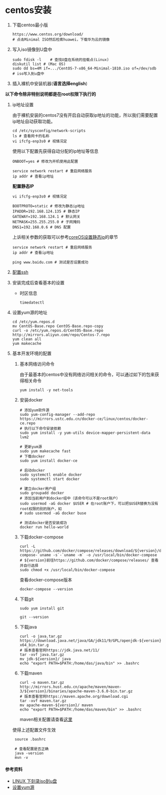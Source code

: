 # centos安装

1. 下载centos最小版

   ```shell
   https://www.centos.org/download/
   # 点击Minimal ISO然后检索huawei，下载华为云的镜像
   ```

2. 写入iso镜像到U盘中

   ```shell
   sudo fdisk -l 	# 查找U盘在系统的挂载点(Linux)
   diskutil list # (Mac OS)
   sudo dd bs=4M if=.../CentOS-7-x86_64-Minimal-1810.iso of=/dev/sdb	# iso写入到u盘中
   ```

3. 插入裸机中安装机器(**语言选择english**)

**以下命令除非特别说明都是在root权限下执行的**

1. ip地址设置

   由于裸机安装的centos7没有开启自动获取ip地址的功能，所以我们需要配置ip地址自动获取功能。

   ```shell
   cd /etc/sysconfig/network-scripts
   ls # 查看网卡的名称
   vi ifcfg-enp3s0 # 视情况定
   ```

   使用以下配置先获得自动分配的ip地址等信息

   ```shell
   ONBOOT=yes # 修改为开机使用此配置
   ```

    ```shell
   service network restart # 重启网络服务
   ip addr # 查看ip地址
    ```

   **配置静态IP**

   ```
   vi ifcfg-enp3s0 # 视情况定
   ```

   ```shell
   BOOTPROTO=static # 修改为静态ip地址
   IPADDR=192.168.124.135 # 静态IP
   GATEWAY=192.168.124.1 # 默认网关
   NETMASK=255.255.255.0 # 子网掩码
   DNS1=192.168.0.6 # DNS 配置
   ```

   上诉相关参数的获取可以参考[coreOS设置静态ip](../../集群/coreOS/coreOS安装.MD)的章节

   ```shell
   service network restart # 重启网络服务
   ip addr # 查看ip地址
   ```

   ```shell
   ping www.baidu.com # 测试是否设置成功
   ```

2. [配置ssh](./centos7配置SSH.md)

3. 安装完成后查看基本的设置

   * 时区信息

     ```shell
     timedatectl
     ```

4. 设置yum源的地址

   ```shell
   cd /etc/yum.repos.d
   mv CentOS-Base.repo CentOS-Base.repo-copy
   curl -o /etc/yum.repos.d/CentOS-Base.repo http://mirrors.aliyun.com/repo/Centos-7.repo
   yum clean all
   yum makecache
   ```

5. 基本开发环境的配置

   1. 基本网络访问命令

      由于最基本的centos中没有网络访问相关的命令，可以通过如下的包来获得相关命令

      ```shell
      yum install -y net-tools
      ```

   2. 安装docker

      ```shell
      # 添加yum软件源
      sudo yum-config-manager --add-repo https://mirrors.ustc.edu.cn/docker-ce/linux/centos/docker-ce.repo
      # 执行以下命令安装依赖
      sudo yum install -y yum-utils device-mapper-persistent-data lvm2
      
      # 更新yum源
      sudo yum makecache fast
      # 下载docker
      sudo yum install docker-ce
      
      # 启动docker
      sudo systemctl enable docker
      sudo systemctl start docker
      
      # 建立docker用户组
      sudo groupadd docker
      # 添加当前用户到docker组中（该命令可以不是root账户）
      sudo usermod -aG docker $USER # 在root账户下，可以把$USER替换为没有root权限的别的账户，如
      # sudo usermod -aG docker buse
      
      # 测试docker是否安装成功
      docker run hello-world
      ```

   3. 下载docker-compose

      ```shell 
      curl -L https://github.com/docker/compose/releases/download/${version}/docker-compose-`uname -s`-`uname -m` -o /usr/local/bin/docker-compose
      # ${version}前往https://github.com/docker/compose/releases/ 查看并自行选择
      sudo chmod +x /usr/local/bin/docker-compose
      ```

      查看docker-compose版本

      ```shell
      docker-compose --version
      ```

   4. 下载git

      ```shell
      sudo yum install git
      
      git --version
      ```

   5. 下载java

      ```shell
      curl -o java.tar.gz https://download.java.net/java/GA/jdk11/9/GPL/openjdk-${version}_linux-x64_bin.tar.g
      # 版本查看官网https://jdk.java.net/11/
      tar -xvf java.tar.gz
      mv jdk-${version}/ java
      echo "export PATH=$PATH:/home/das/java/bin" >> .bashrc
      ```

   6. 下载maven

      ```shell
      curl -o maven.tar.gz http://mirrors.hust.edu.cn/apache/maven/maven-3/${version}/binaries/apache-maven-3.6.0-bin.tar.gz
      # 版本查看官网https://maven.apache.org/download.cgi
      tar -xvf maven.tar.gz
      mv apache-maven-${version}/ maven
      echo "export PATH=$PATH:/home/das/maven/bin" >> .bashrc
      ```

      maven相关配置请查看[这里](https://github.com/zhaoleigege/java/tree/master/doc/maven)

   使得上述配置文件生效

   ```shell
    source .bashrc
    
    # 查看配置是否正确
    java -version
    mvn -v
   ```


#### 参考资料

* [LINUX 下刻录iso到u盘](https://www.jianshu.com/p/177a78770d0a)
* [设置yum源](https://www.jianshu.com/p/541c737bc947)
